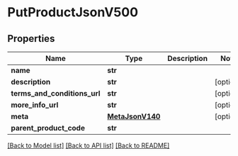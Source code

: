 # PutProductJsonV500

## Properties
Name | Type | Description | Notes
------------ | ------------- | ------------- | -------------
**name** | **str** |  | 
**description** | **str** |  | [optional] 
**terms_and_conditions_url** | **str** |  | [optional] 
**more_info_url** | **str** |  | [optional] 
**meta** | [**MetaJsonV140**](MetaJsonV140.md) |  | [optional] 
**parent_product_code** | **str** |  | 

[[Back to Model list]](../README.md#documentation-for-models) [[Back to API list]](../README.md#documentation-for-api-endpoints) [[Back to README]](../README.md)


